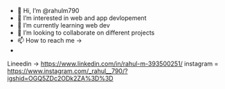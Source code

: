 - 👋 Hi, I’m @rahulm790
- 👀 I’m interested in web and app devlopement
- 🌱 I’m currently learning  web dev
- 💞️ I’m looking to collaborate on different projects
- 📫 How to reach me  ->
-  
Lineedin -> https://www.linkedin.com/in/rahul-m-393500251/
instagram = https://www.instagram.com/_rahul__790/?igshid=OGQ5ZDc2ODk2ZA%3D%3D


